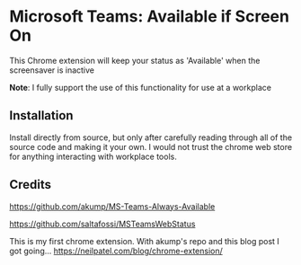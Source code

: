 # Microsoft Teams: Available if Screen On

This Chrome extension will keep your status as 'Available' when the screensaver is inactive

**Note**: I fully support the use of this functionality for use at a workplace

## Installation

Install directly from source, but only after carefully reading through all of the source code and making it your own. I would not trust the chrome web store for anything interacting with workplace tools.

## Credits

https://github.com/akump/MS-Teams-Always-Available

https://github.com/saltafossi/MSTeamsWebStatus

This is my first chrome extension. With akump's repo and this blog post I got going...
https://neilpatel.com/blog/chrome-extension/
